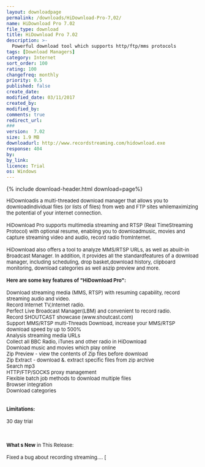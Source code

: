```yaml
---
layout: downloadpage
permalink: /downloads/HiDownload-Pro-7,02/
name: HiDownload Pro 7.02
file_type: download
title: HiDownload Pro 7.02
description: >-
  Powerful download tool which supports http/ftp/mms protocols
tags: [Download Managers]
category: Internet
sort_order: 100
rating: 100
changefreq: monthly
priority: 0.5
published: false
create_date: 
modified_date: 03/11/2017
created_by: 
modified_by: 
comments: true
redirect_url: 
### 
version:  7.02
size: 1.9 MB
downloadurl: http://www.recordstreaming.com/hidownload.exe
response: 404
by: 
by_link: 
licence: Trial 
os: Windows
---
```


{% include download-header.html download=page%}

<p style="fix-download-text !important">
<p><font size="2"><p>HiDownloadis a multi-threaded download manager that allows you to downloadindividual files (or lists of files) from web and FTP sites whilemaximizing the potential of your internet connection. <br />
<br />
HiDownload Pro supports multimedia streaming and RTSP (Real TimeStreaming Protocol) with optional resume, enabling you to downloadmusic, movies and capture streaming video and audio, record radio fromInternet. <br />
<br />
HiDownload also offers a tool to analyze MMS/RTSP URLs, as well as abuilt-in Broadcast Manager. In addition, it provides all the standardfeatures of a download manager, including scheduling, drop basket,download history, clipboard monitoring, download categories as well aszip preview and more.<br />
<br />
<span><strong>Here are some key features of "HiDownload Pro":</strong></span><br />
<br />
Download streaming media (MMS, RTSP) with resuming capability, record streaming audio and video. <br />
Record Internet TV,Internet radio. <br />
Perfect Live Broadcast Manager(LBM) and convenient to record radio. <br />
Record SHOUTCAST showcase (www.shoutcast.com) <br />
Support MMS/RTSP multi-Threads Download, increase your MMS/RTSP download speed by up to 500% <br />
Analysis streaming media URLs<br />
Collect all BBC Radio, iTunes and other radio in HiDownload <br />
Download music and movies which play online <br />
Zip Preview - view the contents of Zip files before download<br />
Zip Extract - download &amp;. extract specific files from zip archive <br />
Search mp3<br />
HTTP/FTP/SOCKS proxy management<br />
Flexible batch job methods to download multiple files<br />
Browser integration<br />
Download categories<br />
<br />
<br />
<span><strong>Limitations:</strong></span><br />
<br />
30 day trial<br />
</p>
<div class="celltext_big"><br />
<br />
<strong>What s New</strong> in This Release:<br />
<br />
Fixed a bug about recording streaming.... [</div></p></p>
